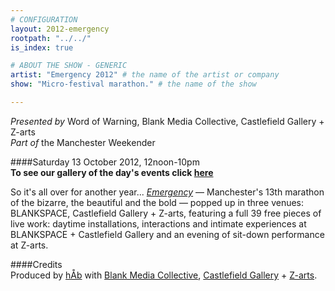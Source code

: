 ```yaml
---
# CONFIGURATION
layout: 2012-emergency
rootpath: "../../"
is_index: true

# ABOUT THE SHOW - GENERIC
artist: "Emergency 2012" # the name of the artist or company
show: "Micro-festival marathon." # the name of the show

---
```

*Presented by* Word of Warning, Blank Media Collective, Castlefield Gallery + Z-arts        
*Part of* the Manchester Weekender        
        
####Saturday 13 October 2012, 12noon-10pm  
**To see our gallery of the day's events click [here](galleries/2012-emergency/index.html)**
        
So it's all over for another year... [*Emergency*](hab/emergency/index.html) — Manchester's 13th marathon of the bizarre, the beautiful and the bold — popped up in three venues: BLANKSPACE, Castlefield Gallery + Z-arts, featuring a full 39 free pieces of live work: daytime installations, interactions and intimate experiences at BLANKSPACE + Castlefield Gallery and an evening of sit-down performance at Z-arts.    
           
####Credits          
Produced by [hÅb](/hab/index.html) with [Blank Media Collective](http://www.blankmediacollective.org), [Castlefield Gallery](http://www.castlefieldgallery.co.uk) + [Z-arts](http://www.z-arts.org).
